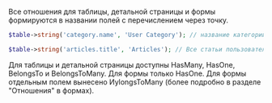 Все отношения для таблицы, детальной страницы и формы формируются в названии полей с перечислением через точку.
```php
$table->string('category.name', 'User Category'); // название категории пользователя

$table->string('articles.title', 'Articles'); // Все статьи пользователя
```
Для таблицы и детальной страницы доступны HasMany, HasOne, BelongsTo и BelongsToMany. Для формы только HasOne.
Для формы отдельным полем вынесено ИуlongsToMany (более подробно в разделе "Отношения" в формах).
